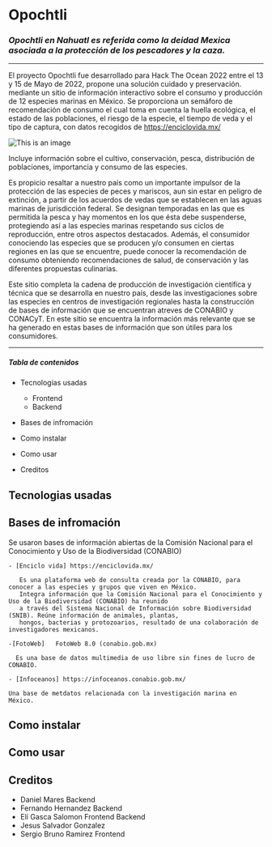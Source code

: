 # Opochtli 
### *_Opochtli en Nahuatl es referida como la deidad Mexica asociada a la protección de los pescadores y la caza._* 
---  
El proyecto Opochtli fue desarrollado para Hack The Ocean 2022 entre el 13 y 15 de Mayo de 2022, propone una solución cuidado y preservación. 
mediante un sitio de información interactivo sobre el consumo y producción de 12 especies marinas en México. Se proporciona un semáforo de 
recomendación de consumo el cual toma en cuenta la huella ecológica, el estado de las poblaciones, el riesgo de la especie, el tiempo de veda 
y el tipo de captura, con datos recogidos de https://enciclovida.mx/ 

![This is an image](https://drive.google.com/file/d/1gyIZVFtP-X9gHEJRpn-G1lD4PyT06FPL/view?usp=sharing)
  
Incluye información sobre el cultivo, conservación, pesca, distribución de poblaciones, importancia y consumo de las especies.
  

Es propicio resaltar a nuestro país como un importante impulsor de la protección de las especies de peces y mariscos, aun sin 
estar en peligro de extinción, a partir de los acuerdos de vedas que se establecen en las aguas marinas de jurisdicción federal. 
Se designan temporadas en las que es permitida la pesca y hay momentos en los que ésta debe suspenderse, 
protegiendo así a las especies marinas respetando sus ciclos de reproducción, entre otros aspectos destacados. Además, el consumidor
conociendo las especies que se producen y/o consumen en ciertas regiones en las que se encuentre, puede conocer la recomendación de consumo
obteniendo recomendaciones de salud, de conservación y las diferentes propuestas culinarias.
  
Este sitio completa la cadena de producción de investigación científica y técnica que se desarrolla en nuestro país, desde las investigaciones
sobre las especies en centros de investigación regionales hasta la construcción de bases de información que se encuentran atreves de CONABIO y CONACyT.
En este sitio se encuentra la información más relevante que se ha generado en estas bases de información que son útiles para los consumidores.

---
##### Tabla de contenidos

- Tecnologias usadas
  - Frontend
  - Backend

- Bases de infromación 

- Como instalar 

- Como usar

- Creditos



## Tecnologias usadas

## Bases de infromación 

Se usaron bases de información abiertas de la Comisión Nacional para el Conocimiento y Uso de la Biodiversidad (CONABIO) 

    - [Enciclo vida] https://enciclovida.mx/
    
       Es una plataforma web de consulta creada por la CONABIO, para conocer a las especies y grupos que viven en México. 
       Integra información que la Comisión Nacional para el Conocimiento y Uso de la Biodiversidad (CONABIO) ha reunido 
       a través del Sistema Nacional de Información sobre Biodiversidad (SNIB). Reúne información de animales, plantas, 
       hongos, bacterias y protozoarios, resultado de una colaboración de investigadores mexicanos.
       
    -[FotoWeb]   FotoWeb 8.0 (conabio.gob.mx)
      
      Es una base de datos multimedia de uso libre sin fines de lucro de CONABIO.
    
    - [Infoceanos] https://infoceanos.conabio.gob.mx/
    
    Una base de metdatos relacionada con la investigación marina en México.



## Como instalar 


## Como usar


## Creditos

* Daniel Mares Backend
* Fernando Hernandez Backend
* Elí Gasca Salomon Frontend Backend
* Jesus Salvador Gonzalez 
* Sergio Bruno Ramirez Frontend





  
